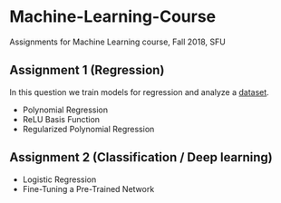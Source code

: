 # Machine-Learning-Course

Assignments for Machine Learning course, Fall 2018, SFU

## Assignment 1 (Regression)
In this question we train models for regression and analyze a [dataset](http://www.unicef.org/sowc2013/statistics.html).
- Polynomial Regression
- ReLU Basis Function
- Regularized Polynomial Regression

## Assignment 2 (Classification / Deep learning)
- Logistic Regression
- Fine-Tuning a Pre-Trained Network 

